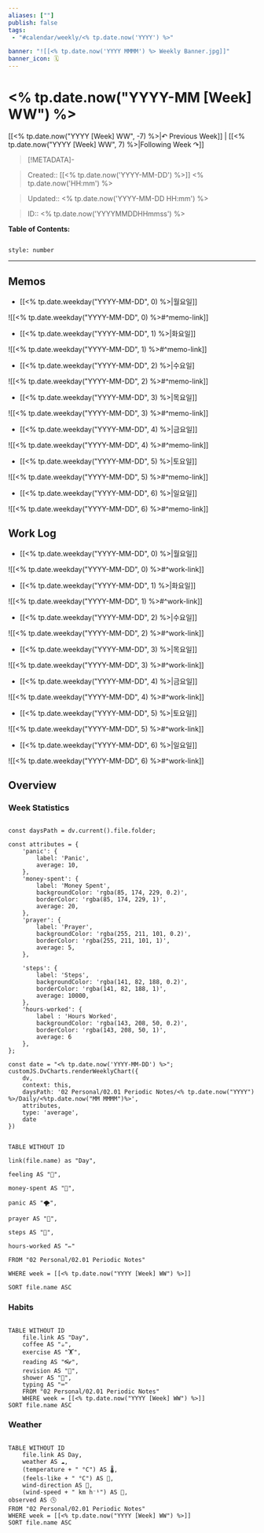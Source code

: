 ```yaml
---
aliases: [""]
publish: false
tags:
 - "#calendar/weekly/<% tp.date.now('YYYY') %>"

banner: "![[<% tp.date.now('YYYY MMMM') %> Weekly Banner.jpg]]"
banner_icon: 🗓️
---
```

  

# <% tp.date.now("YYYY-MM [Week] WW") %>

  

[[<% tp.date.now("YYYY [Week] WW", -7) %>|↶ Previous Week]] | [[<% tp.date.now("YYYY [Week] WW", 7) %>|Following Week ↷]]

  

> [!METADATA]-

> Created:: [[<% tp.date.now('YYYY-MM-DD') %>]] <% tp.date.now('HH:mm') %>

> Updated:: <% tp.date.now('YYYY-MM-DD HH:mm') %>

> ID:: <% tp.date.now('YYYYMMDDHHmmss') %>

  

**Table of Contents:**

```toc

style: number

```

  

___

  

## Memos

- [[<% tp.date.weekday("YYYY-MM-DD", 0) %>|월요일]]

![[<% tp.date.weekday("YYYY-MM-DD", 0) %>#^memo-link]]

- [[<% tp.date.weekday("YYYY-MM-DD", 1) %>|화요일]]

![[<% tp.date.weekday("YYYY-MM-DD", 1) %>#^memo-link]]

- [[<% tp.date.weekday("YYYY-MM-DD", 2) %>|수요일]

![[<% tp.date.weekday("YYYY-MM-DD", 2) %>#^memo-link]]

- [[<% tp.date.weekday("YYYY-MM-DD", 3) %>|목요일]]

![[<% tp.date.weekday("YYYY-MM-DD", 3) %>#^memo-link]]

- [[<% tp.date.weekday("YYYY-MM-DD", 4) %>|금요일]]

![[<% tp.date.weekday("YYYY-MM-DD", 4) %>#^memo-link]]

- [[<% tp.date.weekday("YYYY-MM-DD", 5) %>|토요일]]

![[<% tp.date.weekday("YYYY-MM-DD", 5) %>#^memo-link]]

- [[<% tp.date.weekday("YYYY-MM-DD", 6) %>|일요일]]

![[<% tp.date.weekday("YYYY-MM-DD", 6) %>#^memo-link]]

  

## Work Log

- [[<% tp.date.weekday("YYYY-MM-DD", 0) %>|월요일]]

![[<% tp.date.weekday("YYYY-MM-DD", 0) %>#^work-link]]

- [[<% tp.date.weekday("YYYY-MM-DD", 1) %>|화요일]]

![[<% tp.date.weekday("YYYY-MM-DD", 1) %>#^work-link]]

- [[<% tp.date.weekday("YYYY-MM-DD", 2) %>|수요일]]

![[<% tp.date.weekday("YYYY-MM-DD", 2) %>#^work-link]]

- [[<% tp.date.weekday("YYYY-MM-DD", 3) %>|목요일]]

![[<% tp.date.weekday("YYYY-MM-DD", 3) %>#^work-link]]

- [[<% tp.date.weekday("YYYY-MM-DD", 4) %>|금요일]]

![[<% tp.date.weekday("YYYY-MM-DD", 4) %>#^work-link]]

- [[<% tp.date.weekday("YYYY-MM-DD", 5) %>|토요일]]

![[<% tp.date.weekday("YYYY-MM-DD", 5) %>#^work-link]]

- [[<% tp.date.weekday("YYYY-MM-DD", 6) %>|일요일]]

![[<% tp.date.weekday("YYYY-MM-DD", 6) %>#^work-link]]

  

## Overview

### Week Statistics

```dataviewjs

const daysPath = dv.current().file.folder;

const attributes = {
	'panic': {
		label: 'Panic',
		average: 10,
	},
	'money-spent': {
		label: 'Money Spent',
		backgroundColor: 'rgba(85, 174, 229, 0.2)',
		borderColor: 'rgba(85, 174, 229, 1)',
		average: 20,
	},
	'prayer': {
		label: 'Prayer',
		backgroundColor: 'rgba(255, 211, 101, 0.2)',
		borderColor: 'rgba(255, 211, 101, 1)',
		average: 5,
	},

	'steps': {
		label: 'Steps',
		backgroundColor: 'rgba(141, 82, 188, 0.2)',
		borderColor: 'rgba(141, 82, 188, 1)',
		average: 10000,
	},
	'hours-worked': {
		label : 'Hours Worked',
		backgroundColor: 'rgba(143, 208, 50, 0.2)',
		borderColor: 'rgba(143, 208, 50, 1)',
		average: 6
	},
};

const date = "<% tp.date.now('YYYY-MM-DD') %>";
customJS.DvCharts.renderWeeklyChart({
	dv,
	context: this,
	daysPath: '02 Personal/02.01 Periodic Notes/<% tp.date.now("YYYY") %>/Daily/<%tp.date.now("MM MMMM")%>',
	attributes,
	type: 'average',
	date
})

```

  

```dataview

TABLE WITHOUT ID

link(file.name) as "Day",

feeling AS "💭",

money-spent AS "💸",

panic AS "🌪️",

prayer AS "🕋",

steps AS "👣",

hours-worked AS "✏️"

FROM "02 Personal/02.01 Periodic Notes"

WHERE week = [[<% tp.date.now("YYYY [Week] WW") %>]]

SORT file.name ASC

```

  

### Habits

```dataview

TABLE WITHOUT ID
	file.link AS "Day",
	coffee AS "☕",
	exercise AS "🏋️",
	reading AS "👓",
	revision AS "🔁",
	shower AS "🚿",
	typing AS "⌨️"
	FROM "02 Personal/02.01 Periodic Notes"
	WHERE week = [[<% tp.date.now("YYYY [Week] WW") %>]]
SORT file.name ASC

```

  


### Weather

```dataview

TABLE WITHOUT ID
	file.link AS Day,
	weather AS ☁️,
	(temperature + " °C") AS 🌡️,
	(feels-like + " °C") AS 💭,
	wind-direction AS 🧭,
	(wind-speed + " km h⁻¹") AS 🍃,
observed AS 🕓
FROM "02 Personal/02.01 Periodic Notes"
WHERE week = [[<% tp.date.now("YYYY [Week] WW") %>]]
SORT file.name ASC
```
